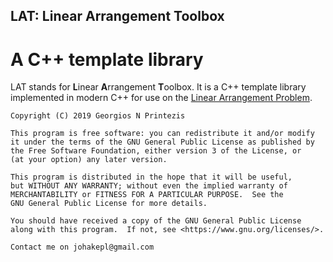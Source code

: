 ## LAT: **L**inear **A**rrangement **T**oolbox 
# A C++ template library

LAT stands for **L**inear **A**rrangement **T**oolbox. It is a C++ template library implemented in modern C++ for use on the [Linear Arrangement Problem](https://en.wikipedia.org/wiki/Graph_bandwidth). 

    Copyright (C) 2019 Georgios N Printezis
    
    This program is free software: you can redistribute it and/or modify
    it under the terms of the GNU General Public License as published by
    the Free Software Foundation, either version 3 of the License, or
    (at your option) any later version.

    This program is distributed in the hope that it will be useful,
    but WITHOUT ANY WARRANTY; without even the implied warranty of
    MERCHANTABILITY or FITNESS FOR A PARTICULAR PURPOSE.  See the
    GNU General Public License for more details.

    You should have received a copy of the GNU General Public License
    along with this program.  If not, see <https://www.gnu.org/licenses/>.
    
    Contact me on johakepl@gmail.com
